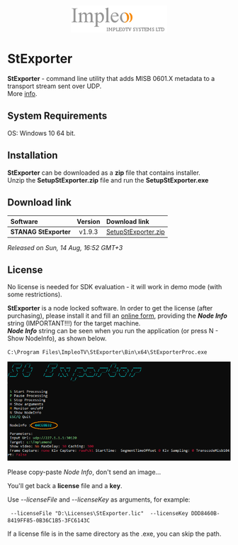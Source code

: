 
<div align="center">
  <a >
    <img src="images/impleo_logo.png" alt="Logo" >
  </a>
</div>

# StExporter
**StExporter** - command line utility that adds MISB 0601.X metadata to a transport stream sent over UDP.  
More [info](https://impleotv.com/products/applications/stexporter/).

## System Requirements
OS: Windows 10 64 bit.

## Installation

**StExporter** can be downloaded as a **zip** file that contains installer.  
Unzip the **SetupStExporter.zip** file and run the **SetupStExporter.exe**  

## Download link

| Software | Version             | Download link                                                           | 
|:---------|:-------------------:|:------------------------------------------------------------------------|
| **STANAG StExporter** |  v1.9.3 | [SetupStExporter.zip](https://github.com/impleotv/stexporter-release/releases/latest/download/SetupStExporter.zip) | 

*Released on Sun, 14 Aug, 16:52 GMT+3*

## License

No license is needed for SDK evaluation - it will work in demo mode (with some restrictions).

**StExporter** is a node locked software. In order to get the license (after purchasing), please install it and fill an [online form](https://docs.google.com/forms/d/e/1FAIpQLSd_XW6bDsFce1G1cpds4gMQNlwNax0CvkWzcMbscxZ5rLaIbA/viewform), providing the ***Node Info*** string (IMPORTANT!!!) for the target machine.  
***Node Info*** string can be seen when you run the application (or press N - Show NodeInfo), as shown below.

```
C:\Program Files\ImpleoTV\StExporter\Bin\x64\StExporterProc.exe
```

![NodeInfo string](images/license.png)

Please copy-paste *Node Info*, don't send an image...

You'll get back a **license** file and a **key**.

Use *--licenseFile* and *--licenseKey* as arguments, for example:
```
 --licenseFile "D:\Licenses\StExporter.lic"  --licenseKey DDD8460B-8419FF85-0B36C1B5-3FC6143C
```
If a license file is in the same directory as the .exe, you can skip the path.
